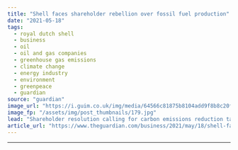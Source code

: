 ```yaml
---
title: "Shell faces shareholder rebellion over fossil fuel production"
date: "2021-05-18"
tags: 
  - royal dutch shell
  - business
  - oil
  - oil and gas companies
  - greenhouse gas emissions
  - climate change
  - energy industry
  - environment
  - greenpeace
  - guardian
source: "guardian"
image_url: "https://i.guim.co.uk/img/media/64566c81875b8104add9f8b8c20fe2cdd8188d95/379_908_4924_2955/master/4924.jpg?width=460&quality=85&auto=format&fit=max&s=ac42314326a4b29eb733593a85d952b0"
image_fp: "/assets/img/post_thumbnails/179.jpg"
lead: "Shareholder resolution calling for carbon emissions reduction targets receives 30% of votes Shell has faced a significant shareholder rebellion on a vote calling for the oil company to set firm targets to wind down fossil fuel production.A shareholde..."
article_url: "https://www.theguardian.com/business/2021/may/18/shell-faces-shareholder-rebellion-over-fossil-fuel-production"
---
```


---
